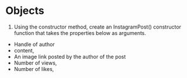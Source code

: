 # Objects

1. Using the constructor method, create an InstagramPost() constructor function that takes the properties below as arguments.

- Handle of author
- content,
- An image link posted by the author of the post
- Number of views,
- Number of likes,
